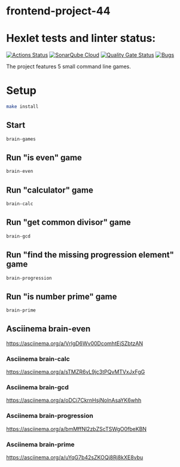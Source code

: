 # frontend-project-44

# Hexlet tests and linter status:
[![Actions Status](https://github.com/BlizzardAZ/frontend-project-44/actions/workflows/hexlet-check.yml/badge.svg)](https://github.com/BlizzardAZ/frontend-project-44/actions)
[![SonarQube Cloud](https://sonarcloud.io/images/project_badges/sonarcloud-light.svg)](https://sonarcloud.io/summary/new_code?id=BlizzardAZ_frontend-project-44)
[![Quality Gate Status](https://sonarcloud.io/api/project_badges/measure?project=BlizzardAZ_frontend-project-44&metric=alert_status)](https://sonarcloud.io/summary/new_code?id=BlizzardAZ_frontend-project-44)
[![Bugs](https://sonarcloud.io/api/project_badges/measure?project=BlizzardAZ_frontend-project-44&metric=bugs)](https://sonarcloud.io/summary/new_code?id=BlizzardAZ_frontend-project-44)

The project features 5 small command line games.


# Setup

```bash
make install
```

## Start

```bash
brain-games
```

## Run "is even" game

```bash
brain-even
``` 

## Run "calculator" game

```bash
brain-calc
``` 

## Run "get common divisor" game

```bash
brain-gcd
``` 
	
## Run "find the missing progression element" game

```bash
brain-progression
```	

## Run "is number prime" game

```bash
brain-prime 
```


## Asciinema brain-even
https://asciinema.org/a/VrlgD6Wv00DcomhtEjSZbtzAN
### Asciinema brain-calc
https://asciinema.org/a/sTMZR6vL9jc3tPQvMTVxJxFgG
### Asciinema brain-gcd
https://asciinema.org/a/oDCi7CkrnHsjNolnAsaYK6whh
### Asciinema brain-progression
https://asciinema.org/a/bmMffNl2zbZScTSWgO0fbeKBN
### Asciinema brain-prime
https://asciinema.org/a/uYqG7b42sZKOQj8Rj8kXE8vbu
